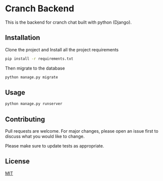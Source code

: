 # Cranch Backend

This is the backend for cranch chat built with python (Django).

## Installation

Clone the project and Install all the project requirements

```bash
pip install -r requirements.txt
```

Then migrate to the database

```bash
python manage.py migrate
```

## Usage

```bash
python manage.py runserver
```

## Contributing

Pull requests are welcome. For major changes, please open an issue first to discuss what you would like to change.

Please make sure to update tests as appropriate.

## License

[MIT](https://choosealicense.com/licenses/mit/)

